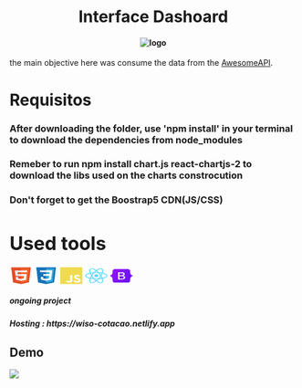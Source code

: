 <h1 align="center">Interface Dashoard</h1>

<h4 align="center">
  <img src="https://github.com/Lipessousa/Interface_Dashboard/blob/main/Interface_Dashboard/images/Wiso.gif" alt="logo" height="120"/>
</h4>

<p>
 the main objective here was consume the data from the <a href="https://docs.awesomeapi.com.br/api-de-moedas">AwesomeAPI</a>.
</p>

<h1>Requisitos</h1>
<h3>After downloading the folder, use 'npm install' in your terminal to download the dependencies from node_modules<h3/>
<h3>Remeber to run npm install chart.js react-chartjs-2 to download the libs used on the charts constrocution</h3>
<h3>Don't forget to get the Boostrap5 CDN(JS/CSS)<h3/>

<div style="display:inline_block">
  <h1>Used tools</h1>
  <img align="center" alt="HTML" height="30" width="40" src="https://raw.githubusercontent.com/devicons/devicon/master/icons/html5/html5-original.svg"/>
  <img align="center" alt="CSS"  height="30" width="40" src="https://raw.githubusercontent.com/devicons/devicon/master/icons/css3/css3-original.svg"/>
  <img align="center" alt="JavaScript" height="30" width="40" src="https://raw.githubusercontent.com/devicons/devicon/master/icons/javascript/javascript-plain.svg"/>
  <img align="center" alt="React" height="30" width="40" src="https://raw.githubusercontent.com/devicons/devicon/master/icons/react/react-original.svg"/>
  <img align="center" alt="React" height="30" width="40" src="https://raw.githubusercontent.com/devicons/devicon/master/icons/bootstrap/bootstrap-original.svg"/>
</div>


<h5>ongoing project</h5>
<h5>Hosting : https://wiso-cotacao.netlify.app</h5>

<h2>Demo</h2>
<img src="https://github.com/Lipessousa/Interface_Dashboard/blob/main/Interface_Dashboard/images/dashboard_print.PNG" />
